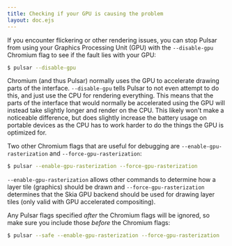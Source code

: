 ```yaml
---
title: Checking if your GPU is causing the problem
layout: doc.ejs
---
```


If you encounter flickering or other rendering issues, you can stop Pulsar from
using your Graphics Processing Unit (GPU) with the `--disable-gpu` Chromium flag
to see if the fault lies with your GPU:

```sh
$ pulsar --disable-gpu
```

Chromium (and thus Pulsar) normally uses the GPU to accelerate drawing parts of the interface. `--disable-gpu` tells Pulsar to not even attempt to do this, and just use the CPU for rendering everything. This means that the parts of the interface that would normally be accelerated using the GPU will instead take slightly longer and render on the CPU. This likely won't make a noticeable difference, but does slightly increase the battery usage on portable devices as the CPU has to work harder to do the things the GPU is optimized for.

Two other Chromium flags that are useful for debugging are
`--enable-gpu-rasterization` and `--force-gpu-rasterization`:

```sh
$ pulsar --enable-gpu-rasterization --force-gpu-rasterization
```

`--enable-gpu-rasterization` allows other commands to determine how a layer tile (graphics) should be drawn and `--force-gpu-rasterization` determines that the Skia GPU backend should be used for drawing layer tiles (only valid with GPU accelerated compositing).

Any Pulsar flags specified _after_ the Chromium flags will be ignored, so make sure you include those _before_ the Chromium flags:

```sh
$ pulsar --safe --enable-gpu-rasterization --force-gpu-rasterization
```
